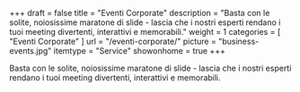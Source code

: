 +++
draft	 		= false
title	 		= "Eventi Corporate"
description		= "Basta con le solite, noiosissime maratone di slide - lascia che i nostri esperti rendano i tuoi meeting divertenti, interattivi e memorabili."
weight			= 1
categories		= [ "Eventi Corporate" ]
url	 			= "/eventi-corporate/"
picture			= "business-events.jpg"
itemtype		= "Service"
showonhome		= true
+++

Basta con le solite, noiosissime maratone di slide - lascia che i nostri esperti rendano i tuoi meeting divertenti, interattivi e memorabili.